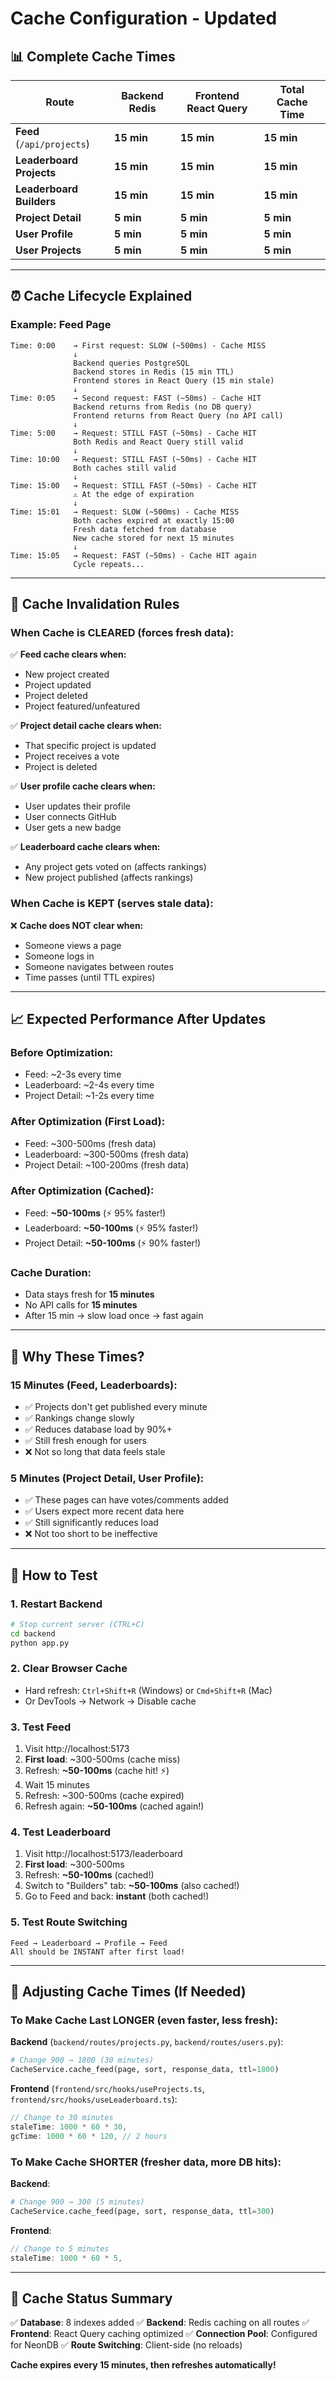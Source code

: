 # Cache Configuration - Updated

## 📊 Complete Cache Times

| Route | Backend Redis | Frontend React Query | Total Cache Time |
|-------|---------------|----------------------|------------------|
| **Feed** (`/api/projects`) | **15 min** | **15 min** | **15 min** |
| **Leaderboard Projects** | **15 min** | **15 min** | **15 min** |
| **Leaderboard Builders** | **15 min** | **15 min** | **15 min** |
| **Project Detail** | **5 min** | **5 min** | **5 min** |
| **User Profile** | **5 min** | **5 min** | **5 min** |
| **User Projects** | **5 min** | **5 min** | **5 min** |

---

## ⏰ Cache Lifecycle Explained

### Example: Feed Page

```
Time: 0:00    → First request: SLOW (~500ms) - Cache MISS
              ↓
              Backend queries PostgreSQL
              Backend stores in Redis (15 min TTL)
              Frontend stores in React Query (15 min stale)
              ↓
Time: 0:05    → Second request: FAST (~50ms) - Cache HIT
              Backend returns from Redis (no DB query)
              Frontend returns from React Query (no API call)
              ↓
Time: 5:00    → Request: STILL FAST (~50ms) - Cache HIT
              Both Redis and React Query still valid
              ↓
Time: 10:00   → Request: STILL FAST (~50ms) - Cache HIT
              Both caches still valid
              ↓
Time: 15:00   → Request: STILL FAST (~50ms) - Cache HIT
              ⚠️ At the edge of expiration
              ↓
Time: 15:01   → Request: SLOW (~500ms) - Cache MISS
              Both caches expired at exactly 15:00
              Fresh data fetched from database
              New cache stored for next 15 minutes
              ↓
Time: 15:05   → Request: FAST (~50ms) - Cache HIT again
              Cycle repeats...
```

---

## 🔄 Cache Invalidation Rules

### When Cache is CLEARED (forces fresh data):

✅ **Feed cache clears when:**
- New project created
- Project updated
- Project deleted
- Project featured/unfeatured

✅ **Project detail cache clears when:**
- That specific project is updated
- Project receives a vote
- Project is deleted

✅ **User profile cache clears when:**
- User updates their profile
- User connects GitHub
- User gets a new badge

✅ **Leaderboard cache clears when:**
- Any project gets voted on (affects rankings)
- New project published (affects rankings)

### When Cache is KEPT (serves stale data):

❌ **Cache does NOT clear when:**
- Someone views a page
- Someone logs in
- Someone navigates between routes
- Time passes (until TTL expires)

---

## 📈 Expected Performance After Updates

### Before Optimization:
- Feed: ~2-3s every time
- Leaderboard: ~2-4s every time
- Project Detail: ~1-2s every time

### After Optimization (First Load):
- Feed: ~300-500ms (fresh data)
- Leaderboard: ~300-500ms (fresh data)
- Project Detail: ~100-200ms (fresh data)

### After Optimization (Cached):
- Feed: **~50-100ms** (⚡ 95% faster!)
- Leaderboard: **~50-100ms** (⚡ 95% faster!)
- Project Detail: **~50-100ms** (⚡ 90% faster!)

### Cache Duration:
- Data stays fresh for **15 minutes**
- No API calls for **15 minutes**
- After 15 min → slow load once → fast again

---

## 🎯 Why These Times?

### 15 Minutes (Feed, Leaderboards):
- ✅ Projects don't get published every minute
- ✅ Rankings change slowly
- ✅ Reduces database load by 90%+
- ✅ Still fresh enough for users
- ❌ Not so long that data feels stale

### 5 Minutes (Project Detail, User Profile):
- ✅ These pages can have votes/comments added
- ✅ Users expect more recent data here
- ✅ Still significantly reduces load
- ❌ Not too short to be ineffective

---

## 🚀 How to Test

### 1. Restart Backend
```bash
# Stop current server (CTRL+C)
cd backend
python app.py
```

### 2. Clear Browser Cache
- Hard refresh: `Ctrl+Shift+R` (Windows) or `Cmd+Shift+R` (Mac)
- Or DevTools → Network → Disable cache

### 3. Test Feed
1. Visit http://localhost:5173
2. **First load**: ~300-500ms (cache miss)
3. Refresh: **~50-100ms** (cache hit! ⚡)
4. Wait 15 minutes
5. Refresh: ~300-500ms (cache expired)
6. Refresh again: **~50-100ms** (cached again!)

### 4. Test Leaderboard
1. Visit http://localhost:5173/leaderboard
2. **First load**: ~300-500ms
3. Refresh: **~50-100ms** (cached!)
4. Switch to "Builders" tab: **~50-100ms** (also cached!)
5. Go to Feed and back: **instant** (both cached!)

### 5. Test Route Switching
```
Feed → Leaderboard → Profile → Feed
All should be INSTANT after first load!
```

---

## 🔧 Adjusting Cache Times (If Needed)

### To Make Cache Last LONGER (even faster, less fresh):

**Backend** (`backend/routes/projects.py`, `backend/routes/users.py`):
```python
# Change 900 → 1800 (30 minutes)
CacheService.cache_feed(page, sort, response_data, ttl=1800)
```

**Frontend** (`frontend/src/hooks/useProjects.ts`, `frontend/src/hooks/useLeaderboard.ts`):
```typescript
// Change to 30 minutes
staleTime: 1000 * 60 * 30,
gcTime: 1000 * 60 * 120, // 2 hours
```

### To Make Cache SHORTER (fresher data, more DB hits):

**Backend**:
```python
# Change 900 → 300 (5 minutes)
CacheService.cache_feed(page, sort, response_data, ttl=300)
```

**Frontend**:
```typescript
// Change to 5 minutes
staleTime: 1000 * 60 * 5,
```

---

## 📝 Cache Status Summary

✅ **Database**: 8 indexes added
✅ **Backend**: Redis caching on all routes
✅ **Frontend**: React Query caching optimized
✅ **Connection Pool**: Configured for NeonDB
✅ **Route Switching**: Client-side (no reloads)

**Cache expires every 15 minutes, then refreshes automatically!**
